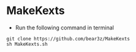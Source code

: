 # MakeKexts

* Run the following command in terminal
```
git clone https://github.com/bear3z/MakeKexts
sh MakeKexts.sh
```
